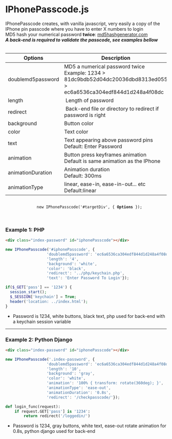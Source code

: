 # IPhonePasscode.js
IPhonePasscode creates, with vanilla javascript, very easily a copy of the IPhone pin passcode where you have to enter X numbers to login<br>
MD5 hash your numerical password **twice**: <a href="https://www.md5hashgenerator.com"> md5hashgenerator.com </a><br>
***A back-end is required to validate the passcode, see examples bellow***
<br><br>

| Options | Description |
| --- | --- |
| doublemd5password | MD5 a numerical password twice <br> Example: 1234 > 81dc9bdb52d04dc20036dbd8313ed055 > ec6a6536ca304edf844d1d248a4f08dc |
| length | Length of password |
| redirect | Back-end file or directory to redirect if password is right |
| background | Button color |
| color | Text color |
| text | Text appearing above password pins <br>Default: Enter Password |
| animation | Button press keyframes animation<br>Default is same animation as the IPhone |
| animationDuration | Animation duration<br>Default: 300ms |
| animationType | linear, ease-in, ease-in-out... etc<br>Default:linear |

<p align="center">
  <code> 
    new IPhonePasscode('#targetDiv', { <strong>Options</strong> }); 
  </code>
</center>
<br><br>

### Example 1: PHP
```html
<div class="index-password" id="iphonePasscode"></div>
```
```javascript
new IPhonePasscode('#iphonePasscode', {
                  'doublemd5password': 'ec6a6536ca304edf844d1d248a4f08dc',
                  'length': '4',
                  'background': 'white',
                  'color': 'black',
                  'redirect': '../php/keychain.php',
                  'text': 'Enter Password To Login'});
```
```php
if($_GET['pass'] == '1234') {
  session_start();
  $_SESSION['keychain'] = True;
  header('location: ../index.html');
}
```
- Password is 1234, white buttons, black text, php used for back-end with a keychain session variable
___

### Example 2: Python Django
```html
<div class="index-password" id="iphonePasscode"></div>
```
```javascript
new IPhonePasscode('.index-password', {
                  'doublemd5password': 'ec6a6536ca304edf844d1d248a4f08dc',
                  'length': '10',
                  'background': 'gray',
                  'color': 'white',
                  'animation': '100% { transform: rotate(360deg); }',
                  'animationType': 'ease-out',
                  'animationDuration': '0.8s',
                  'redirect': '/checkpasscode/'});
```
```python
def login_func(request):
    if request.GET['pass'] is '1234':
        return redirect('/loggedin/')
```
- Password is 1234, gray buttons, white text, ease-out rotate animation for 0.8s, python django used for back-end
